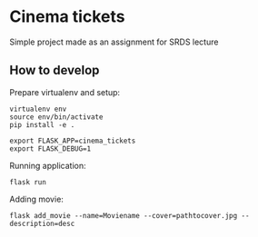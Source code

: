 # Cinema tickets
Simple project made as an assignment for SRDS lecture

## How to develop

Prepare virtualenv and setup:
```
virtualenv env
source env/bin/activate
pip install -e .

export FLASK_APP=cinema_tickets
export FLASK_DEBUG=1
```

Running application:
```
flask run
```

Adding movie:
```
flask add_movie --name=Moviename --cover=pathtocover.jpg --description=desc
```
